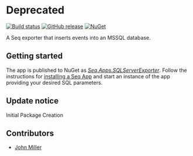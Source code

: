 # Deprecated

[![Build status](https://ci.appveyor.com/api/projects/status/2cwq8web76rwcbnq?svg=true)](https://ci.appveyor.com/project/johnmiller86/seq-apps-sqlserverexporter) 
[![GitHub release](https://img.shields.io/github/release/johnmiller86/seq-apps-sqlserverexporter.svg)](https://github.com/johnmiller86/seq-apps-sqlserverexporter/releases)
[![NuGet](https://img.shields.io/nuget/v/Seq.Apps.SQLServerExporter.svg)](https://www.nuget.org/packages/Seq.Apps.SQLServerExporter)

A Seq exporter that inserts events into an MSSQL database.

## Getting started

The app is published to NuGet as [_Seq.Apps.SQLServerExporter_](https://nuget.org/packages/Seq.Apps.SQLServerExporter). Follow the instructions for [installing a Seq App](https://docs.datalust.co/docs/installing-seq-apps) and start an instance of the app providing your desired SQL parameters.

## Update notice

Initial Package Creation

## Contributors

- [John Miller](https://github.com/johnmiller86)
